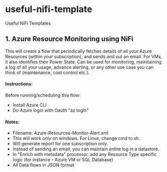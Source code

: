 # useful-nifi-template
Useful NiFi Templates

## 1. Azure Resource Monitoring using NiFi
This will create a flow that periodically fetches details of all your Azure Resources (within your subscription), and sends and out an email. For VMs, it also identifies their Power State. Can be used for monitoring, mainitaining a log of all your usage, advance alerting, or any other use case you can think of (maintenance, cost control etc.).

#### Instructions:
Before running/scheduling this flow:
* Install Azure CLI
* Do Azure login with Oauth "az login"

#### Notes:
- Filename: Azure-Resources-Monitor-Alert.xml
- This will work only on windows. For Linux, change cmd to sh.
- Will generate report for one subscription only.
- Instead of sending an email, you can maintain entire log in a datastore.
- In "Enrich with metadata" processor, add any Resource Type specific logic (for instance - Azure VM or SQL Database)
- All Data flows in JSON format

